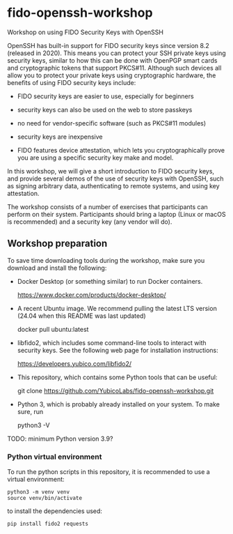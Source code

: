 # fido-openssh-workshop
Workshop on using FIDO Security Keys with OpenSSH

OpenSSH has built-in support for FIDO security keys since version 8.2 (released in 2020).
This means you can protect your SSH private keys using security keys,
similar to how this can be done with OpenPGP smart cards and cryptographic tokens that support PKCS#11.
Although such devices all allow you to protect your private keys using cryptographic hardware,
the benefits of using FIDO security keys include:

- FIDO security keys are easier to use, especially for beginners

- security keys can also be used on the web to store passkeys

- no need for vendor-specific software (such as PKCS#11 modules)

- security keys are inexpensive

- FIDO features device attestation, which lets you cryptographically prove you are using a specific security key make and model.

In this workshop, we will give a short introduction to FIDO security keys,
and provide several demos of the use of security keys with OpenSSH,
such as signing arbitrary data, authenticating to remote systems, and using key attestation.

The workshop consists of a number of exercises that participants can perform on their system.
Participants should bring a laptop (Linux or macOS is recommended) and a security key (any vendor will do).

## Workshop preparation

To save time downloading tools during the workshop, make sure you download and install the following:

- Docker Desktop (or something similar) to run Docker containers.

	https://www.docker.com/products/docker-desktop/

- A recent Ubuntu image. We recommend pulling the latest LTS version (24.04 when this README was last updated)

	docker pull ubuntu:latest

- libfido2, which includes some command-line tools to interact with security keys. See the following web page for installation instructions:

	https://developers.yubico.com/libfido2/

- This repository, which contains some Python tools that can be useful:

	git clone https://github.com/YubicoLabs/fido-openssh-workshop.git


- Python 3, which is probably already installed on your system. To make sure, run

	python3 -V

TODO: minimum Python version 3.9?

### Python virtual environment

To run the python scripts in this repository, it is recommended to use a virtual environment:

	python3 -m venv venv
	source venv/bin/activate

to install the dependencies used:

	pip install fido2 requests
